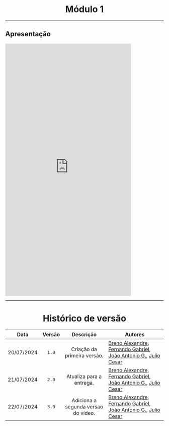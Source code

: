 <center>

# Módulo 1

</center>

---

## Apresentação

<iframe width="400" height="800" src="https://www.youtube-nocookie.com/embed/QpoVMxMQLf0?si=E0Q7L4XBNqZTdb3s" title="Prison Trading - Módulo 1 - Versão 2" frameborder="0" allow="accelerometer; autoplay; clipboard-write; encrypted-media; gyroscope; picture-in-picture; web-share" referrerpolicy="strict-origin-when-cross-origin" allowfullscreen></iframe>

---
<center>

# Histórico de versão

</center>

<div style="margin: 0 auto; width: fit-content;">

|    Data    | Versão |          Descrição                   | Autores                                                                                                                                                                                                 |
|:----------:|:------:|:------------------------------------:|---------------------------------------------------------------------------------------------------------------------------------------------------------------------------------------------------------|
| 20/07/2024 | `1.0`  | Criação da primeira versão.          | [Breno Alexandre](https://github.com/brenoalexandre0), [Fernando Gabriel](https://github.com/show-dawn), [João Antonio G.](https://github.com/joaoseisei),  [Julio Cesar](https://github.com/julio1099) |
| 21/07/2024 | `2.0`  |  Atualiza para a entrega.            | [Breno Alexandre](https://github.com/brenoalexandre0), [Fernando Gabriel](https://github.com/show-dawn), [João Antonio G.](https://github.com/joaoseisei),  [Julio Cesar](https://github.com/julio1099) |
| 22/07/2024 | `3.0`  |  Adiciona a segunda versão do vídeo. | [Breno Alexandre](https://github.com/brenoalexandre0), [Fernando Gabriel](https://github.com/show-dawn), [João Antonio G.](https://github.com/joaoseisei),  [Julio Cesar](https://github.com/julio1099) |

</div>
